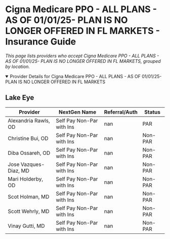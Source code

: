 # Cigna Medicare PPO - ALL PLANS - AS OF 01/01/25- PLAN IS NO LONGER OFFERED IN FL MARKETS - Insurance Guide

*This page lists providers who accept Cigna Medicare PPO - ALL PLANS - AS OF 01/01/25- PLAN IS NO LONGER OFFERED IN FL MARKETS, grouped by location.*

<details open><summary>Provider Details for Cigna Medicare PPO - ALL PLANS - AS OF 01/01/25- PLAN IS NO LONGER OFFERED IN FL MARKETS</summary>

## Lake Eye 

| Provider | NextGen Name | Referral/Auth | Status |
|----------|-------------|--------------|--------|
| Alexandria Rawls, OD | Self Pay Non-Par with Ins | nan | PAR |
| Christine Bui, OD | Self Pay Non-Par with Ins | nan | Non-PAR |
| Diba Ossareh, OD | Self Pay Non-Par with Ins | nan | Non-PAR |
| Jose Vazques-Diaz, MD | Self Pay Non-Par with Ins | nan | Non-PAR |
| Mari Holderby, OD | Self Pay Non-Par with Ins | nan | Non-PAR |
| Scot Holman, MD | Self Pay Non-Par with Ins | nan | Non-PAR |
| Scott Wehrly, MD | Self Pay Non-Par with Ins | nan | Non-PAR |
| Vinay Gutti, MD | Self Pay Non-Par with Ins | nan | Non-PAR |

</details>

